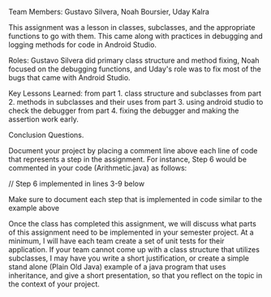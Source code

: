 Team Members: Gustavo Silvera, Noah Boursier, Uday Kalra

This assignment was a lesson in classes, subclasses, and the appropriate functions to go with them. This came along with practices in debugging and logging methods for code in Android Studio. 

Roles: Gustavo Silvera did primary class structure and method fixing, Noah focused on the debugging functions, and Uday's role was to fix most of the bugs that came with Android Studio.

Key Lessons Learned:
from part 1. class structure and subclasses
from part 2. methods in subclasses and their uses
from part 3. using android studio to check the debugger
from part 4. fixing the debugger and making the assertion work early. 

Conclusion Questions.


Document your project by placing a comment line above each line of code that represents
a step in the assignment. For instance, Step 6 would be commented in your code (Arithmetic.java) as follows:

// Step 6 implemented in lines 3-9 below


Make sure to document each step that is implemented in code similar to the example above



Once the class has completed this assignment, we will discuss what parts of this assignment
need to be implemented in your semester project. At a minimum, I will have each team create
a set of unit tests for their application. If your team cannot come up with a class structure
that utilizes subclasses, I may have you write a short justification, or create a simple
stand alone (Plain Old Java) example of a java program that uses inheritance, and give a short
presentation, so that you reflect on the topic in the context of your project.
